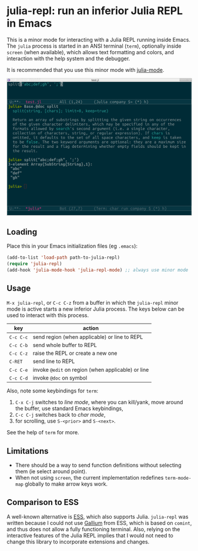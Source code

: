 # julia-repl: run an inferior Julia REPL in Emacs

This is a minor mode for interacting with a Julia REPL running inside Emacs. The `julia` process is started in an ANSI terminal (`term`), optionally inside `screen` (when available), which allows text formatting and colors, and interaction with the help system and the debugger.

It is recommended that you use this minor mode with [julia-mode](https://github.com/JuliaEditorSupport/julia-emacs).

![screenshot](./screenshot.png)

## Loading

Place this in your Emacs initialization files (eg `.emacs`):
```lisp
(add-to-list 'load-path path-to-julia-repl)
(require 'julia-repl)
(add-hook 'julia-mode-hook 'julia-repl-mode) ;; always use minor mode
```

## Usage

`M-x julia-repl`, or `C-c C-z` from a buffer in which the `julia-repl` minor mode is active starts a new inferior Julia process. The keys below can be used to interact with this process.

key | action
----|-------
`C-c C-c` | send region (when applicable) or line to REPL
`C-c C-b` | send whole buffer to REPL
`C-c C-z` | raise the REPL or create a new one
`C-RET` | send line to REPL
`C-c C-e` | invoke `@edit` on region (when applicable) or line
`C-c C-d` | invoke `@doc` on symbol

Also, note some keybindings for `term`:

1. `C-x C-j` switches to *line mode*, where you can kill/yank, move around the buffer, use standard Emacs keybindings,
2. `C-c C-j` switches back to *char mode*,
3. for scrolling, use `S-<prior>` and `S-<next>`.

See the help of `term` for more.

## Limitations

- There should be a way to send function definitions without selecting them (ie select around point).
- When not using `screen`, the current implementation redefines `term-mode-map` globally to make arrow keys work.

## Comparison to ESS

A well-known alternative is [ESS](https://ess.r-project.org/), which also supports Julia. `julia-repl` was written because I could not use [Gallium](https://github.com/Keno/Gallium.jl) from ESS, which is based on `comint`, and thus does not allow a fully functioning terminal. Also, relying on the interactive features of the Julia REPL implies that I would not need to change this library to incorporate extensions and changes.
